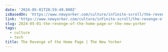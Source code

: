 ```yaml
---
date: '2024-05-01T20:59:49.000Z'
isBasedOn: 'https://www.newyorker.com/culture/infinite-scroll/the-revenge-of-the-home-page'
link: 'https://www.newyorker.com/culture/infinite-scroll/the-revenge-of-the-home-page'
slug: 2024-05-01-the-revenge-of-the-home-page-or-the-new-yorker
tags:
  - culture
  - tech
title: The Revenge of the Home Page | The New Yorker
---
```


